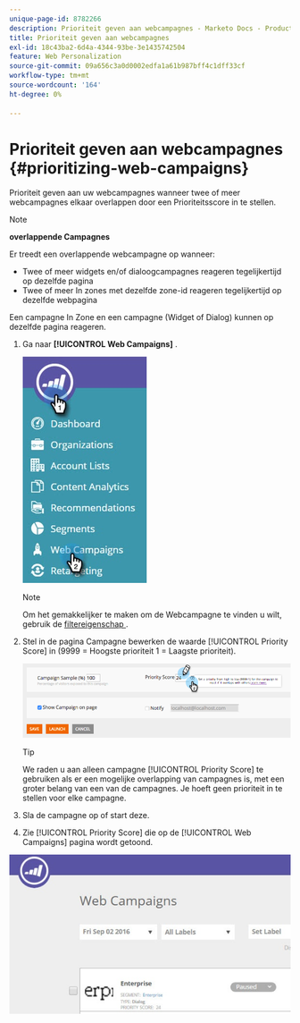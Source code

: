 ```yaml
---
unique-page-id: 8782266
description: Prioriteit geven aan webcampagnes - Marketo Docs - Productdocumentatie
title: Prioriteit geven aan webcampagnes
exl-id: 18c43ba2-6d4a-4344-93be-3e1435742504
feature: Web Personalization
source-git-commit: 09a656c3a0d0002edfa1a61b987bff4c1dff33cf
workflow-type: tm+mt
source-wordcount: '164'
ht-degree: 0%

---
```


# Prioriteit geven aan webcampagnes {#prioritizing-web-campaigns}

Prioriteit geven aan uw webcampagnes wanneer twee of meer webcampagnes elkaar overlappen door een Prioriteitsscore in te stellen.

>[!NOTE]
>
>**overlappende Campagnes**
>
>Er treedt een overlappende webcampagne op wanneer:
>
>* Twee of meer widgets en/of dialoogcampagnes reageren tegelijkertijd op dezelfde pagina
>* Twee of meer In zones met dezelfde zone-id reageren tegelijkertijd op dezelfde webpagina
>
>Een campagne In Zone en een campagne (Widget of Dialog) kunnen op dezelfde pagina reageren.

1. Ga naar **[!UICONTROL Web Campaigns]** .

   ![](assets/web-campaigns-hand-6.jpg)

   >[!NOTE]
   >
   >Om het gemakkelijker te maken om de Webcampagne te vinden u wilt, gebruik de [&#x200B; filtereigenschap &#x200B;](/help/marketo/product-docs/web-personalization/working-with-web-campaigns/filter-web-campaigns.md).

1. Stel in de pagina Campagne bewerken de waarde [!UICONTROL Priority Score] in (9999 = Hoogste prioriteit 1 = Laagste prioriteit).

   ![](assets/image2015-7-9-20-3a20-3a58.png)

   >[!TIP]
   >
   >We raden u aan alleen campagne [!UICONTROL Priority Score] te gebruiken als er een mogelijke overlapping van campagnes is, met een groter belang van een van de campagnes. Je hoeft geen prioriteit in te stellen voor elke campagne.

1. Sla de campagne op of start deze.

1. Zie [!UICONTROL Priority Score] die op de [!UICONTROL Web Campaigns] pagina wordt getoond.

![](assets/web-campaign-priority-score.jpg)
